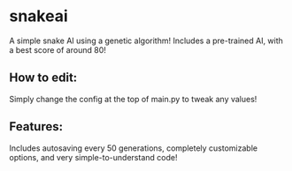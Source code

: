 # snakeai
A simple snake AI using a genetic algorithm! Includes a pre-trained AI, with a best score of around 80!
## How to edit:
Simply change the config at the top of main.py to tweak any values!
## Features:
Includes autosaving every 50 generations, completely customizable options, and very simple-to-understand code!
